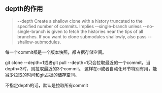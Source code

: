## depth的作用
> --depth <depth>
           Create a shallow clone with a history truncated to the specified number of commits. Implies --single-branch unless --no-single-branch is given to fetch the histories near the tips of all
           branches. If you want to clone submodules shallowly, also pass --shallow-submodules.
  

每一个commit都是一个版本快照，都占据存储空间。

git clone --depth=1或者git pull --depth=1只会拉取最近的一个commit，当depth=3时，则拉取最近的3个commit。
这样在ci或者自动化环节特别有用，能减少拉取的时间和git占据的储存空间。
  
不指定depth的话，默认是拉取所有commit

